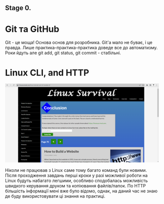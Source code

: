 ## Stage 0.

# Git та GitHub
Git - це моща! Основа основ для розробника. Git'а мало не буває, і це правда.
Лише практика-практика-практика доведе все до автоматизму. Роки йдуть але git add, git status, git commit - стабільні.


# Linux CLI, and HTTP
![Alt text](https://github.com/Dmytro94/kottans-frontend/blob/main/task_linux_cli/screenshot_linux.PNG)

Ніколи не працював з Linux саме тому багато команд були новими. Після проходження завдань перші кроки у разі можливої роботи на Linux будуть набагато легшими, особливо сподобалась можливість швидкого керування друком та копіювання файлів/папок.
По HTTP більшість інформації мені вже було відомо, однак, на даний час не знаю де буду використовувати ці знання на практиці.
